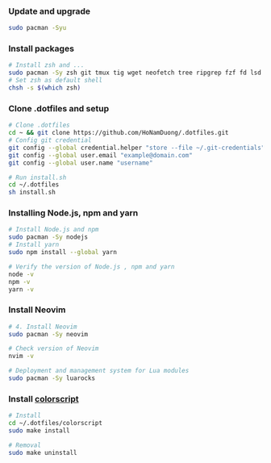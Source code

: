 ### Update and upgrade

```bash
sudo pacman -Syu
```

### Install packages

```bash
# Install zsh and ...
sudo pacman -Sy zsh git tmux tig wget neofetch tree ripgrep fzf fd lsd ranger
# Set zsh as default shell
chsh -s $(which zsh)
```

### Clone .dotfiles and setup

```bash
# Clone .dotfiles
cd ~ && git clone https://github.com/HoNamDuong/.dotfiles.git
# Config git credential
git config --global credential.helper "store --file ~/.git-credentials"
git config --global user.email "example@domain.com"
git config --global user.name "username"

# Run install.sh
cd ~/.dotfiles
sh install.sh
```

### Installing Node.js, npm and yarn

```bash
# Install Node.js and npm
sudo pacman -Sy nodejs
# Install yarn
sudo npm install --global yarn

# Verify the version of Node.js , npm and yarn
node -v
npm -v
yarn -v
```

### Install Neovim

```bash
# 4. Install Neovim
sudo pacman -Sy neovim

# Check version of Neovim
nvim -v

# Deployment and management system for Lua modules
sudo pacman -Sy luarocks
```

### Install [colorscript](./colorscript/README.md)

```bash
# Install
cd ~/.dotfiles/colorscript
sudo make install

# Removal
sudo make uninstall
```
